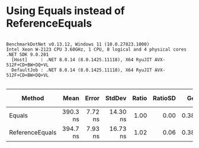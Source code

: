 # Using Equals instead of ReferenceEquals


```

BenchmarkDotNet v0.13.12, Windows 11 (10.0.27823.1000)
Intel Xeon W-2123 CPU 3.60GHz, 1 CPU, 8 logical and 4 physical cores
.NET SDK 9.0.201
  [Host]     : .NET 8.0.14 (8.0.1425.11118), X64 RyuJIT AVX-512F+CD+BW+DQ+VL
  DefaultJob : .NET 8.0.14 (8.0.1425.11118), X64 RyuJIT AVX-512F+CD+BW+DQ+VL


```
| Method          | Mean     | Error   | StdDev   | Ratio | RatioSD | Gen0   | Allocated | Alloc Ratio |
|---------------- |---------:|--------:|---------:|------:|--------:|-------:|----------:|------------:|
| Equals          | 390.3 ns | 7.72 ns | 14.30 ns |  1.00 |    0.00 | 0.3839 |   1.62 KB |        1.00 |
| ReferenceEquals | 394.7 ns | 7.93 ns | 16.73 ns |  1.02 |    0.06 | 0.3839 |   1.62 KB |        1.00 |
